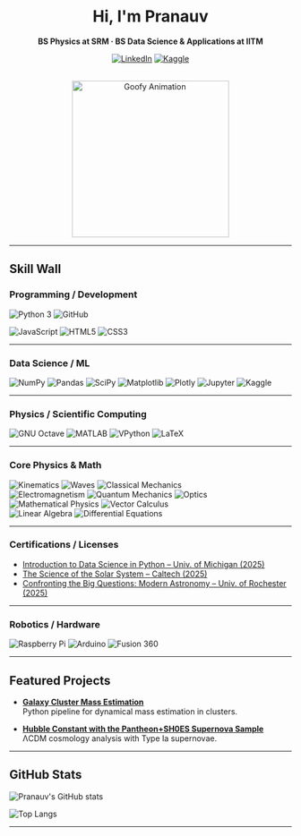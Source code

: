 <div align="center">

# Hi, I'm Pranauv  
**BS Physics at SRM · BS Data Science & Applications at IITM**  

[![LinkedIn](https://img.shields.io/badge/LinkedIn-0A66C2?logo=linkedin&logoColor=white&style=for-the-badge)](https://www.linkedin.com/in/pranauv-ch)
[![Kaggle](https://img.shields.io/badge/Kaggle-20BEFF?logo=kaggle&logoColor=white&style=for-the-badge)](https://kaggle.com/pranauvskandhan)

<br>

<img src="https://media0.giphy.com/media/v1.Y2lkPTc5MGI3NjExbGFram9xNXdzcHZzcTh5dGxvMmdzeDhnN2N2Z3FoeGt4a3hmeXc4biZlcD12MV9pbnRlcm5hbF9naWZfYnlfaWQmY3Q9Zw/r88w2d7tHqazFwNEGN/giphy.gif" width="280" alt="Goofy Animation"/>
</div>

---

## Skill Wall

### Programming / Development
![Python 3](https://img.shields.io/badge/Python%203-3776AB?logo=python&logoColor=white&style=for-the-badge)
![GitHub](https://img.shields.io/badge/GitHub-181717?logo=github&logoColor=white&style=for-the-badge)
<!--![AWS](https://img.shields.io/badge/AWS-%23FF9900?logo=amazonaws&logoColor=white&style=for-the-badge) -->
![JavaScript](https://img.shields.io/badge/JavaScript-F7DF1E?logo=javascript&logoColor=black&style=for-the-badge)
![HTML5](https://img.shields.io/badge/HTML5-E34F26?logo=html5&logoColor=white&style=for-the-badge)
![CSS3](https://img.shields.io/badge/CSS3-1572B6?logo=css3&logoColor=white&style=for-the-badge)

---

### Data Science / ML
![NumPy](https://img.shields.io/badge/NumPy-013243?logo=numpy&logoColor=white&style=for-the-badge)
![Pandas](https://img.shields.io/badge/pandas-150458?logo=pandas&logoColor=white&style=for-the-badge)
![SciPy](https://img.shields.io/badge/SciPy-8CAAE6?logo=scipy&logoColor=white&style=for-the-badge)
![Matplotlib](https://img.shields.io/badge/Matplotlib-11557C?logo=plotly&logoColor=white&style=for-the-badge)
![Plotly](https://img.shields.io/badge/Plotly-3F4F75?logo=plotly&logoColor=white&style=for-the-badge)
![Jupyter](https://img.shields.io/badge/Jupyter-F37626?logo=jupyter&logoColor=white&style=for-the-badge)
![Kaggle](https://img.shields.io/badge/Kaggle-20BEFF?logo=kaggle&logoColor=white&style=for-the-badge)

---

### Physics / Scientific Computing
![GNU Octave](https://img.shields.io/badge/GNU%20Octave-0790C0?logo=octave&logoColor=white&style=for-the-badge)
![MATLAB](https://img.shields.io/badge/MATLAB-E95420?logo=mathworks&logoColor=white&style=for-the-badge)
![VPython](https://img.shields.io/badge/VPython-FF6600?style=for-the-badge&logo=python&logoColor=white)
![LaTeX](https://img.shields.io/badge/LaTeX-008080?logo=latex&logoColor=white&style=for-the-badge)

---

### Core Physics & Math
![Kinematics](https://img.shields.io/badge/Kinematics-2E8B57?style=for-the-badge)
![Waves](https://img.shields.io/badge/Waves-1CA9C9?style=for-the-badge)
![Classical Mechanics](https://img.shields.io/badge/Classical%20Mechanics-004080?style=for-the-badge) <br>
![Electromagnetism](https://img.shields.io/badge/Electromagnetism-1E90FF?style=for-the-badge)
![Quantum Mechanics](https://img.shields.io/badge/Quantum%20Mechanics-6A0DAD?style=for-the-badge)
![Optics](https://img.shields.io/badge/Optics-4682B4?style=for-the-badge) <br>
![Mathematical Physics](https://img.shields.io/badge/Mathematical%20Physics-2F4F4F?style=for-the-badge)
![Vector Calculus](https://img.shields.io/badge/Vector%20Calculus-006400?style=for-the-badge) <br>
![Linear Algebra](https://img.shields.io/badge/Linear%20Algebra-191970?style=for-the-badge)
![Differential Equations](https://img.shields.io/badge/Differential%20Equations-800000?style=for-the-badge)

---

### Certifications / Licenses
<!--- [AWS Certified Cloud Practitioner (2025)](#) -->
- [Introduction to Data Science in Python – Univ. of Michigan (2025)](#)  
- [The Science of the Solar System – Caltech (2025)](#)  
- [Confronting the Big Questions: Modern Astronomy – Univ. of Rochester (2025)](#)  

---

### Robotics / Hardware
![Raspberry Pi](https://img.shields.io/badge/Raspberry%20Pi-A22846?logo=raspberrypi&logoColor=white&style=for-the-badge)
![Arduino](https://img.shields.io/badge/Arduino-00979D?logo=arduino&logoColor=white&style=for-the-badge)
![Fusion 360](https://img.shields.io/badge/Fusion%20360-FF6C37?logo=autodesk&logoColor=white&style=for-the-badge)

---

## Featured Projects
- [**Galaxy Cluster Mass Estimation**](https://github.com/pranauvskandhan/Astrophysics-Research/tree/main/Dynamical%20Mass%20Estimation%20of%20a%20Galaxy%20Star)  
  Python pipeline for dynamical mass estimation in clusters.

- [**Hubble Constant with the Pantheon+SH0ES Supernova Sample**](https://github.com/pranauvskandhan/Astrophysics-Research/tree/main/Hubble%20Constant)  
  ΛCDM cosmology analysis with Type Ia supernovae.

---

## GitHub Stats

![Pranauv's GitHub stats](https://github-readme-stats.vercel.app/api?username=pranauvskandhan&show_icons=true&theme=tokyonight&count_private=true&include_all_commits=true)

![Top Langs](https://github-readme-stats.vercel.app/api/top-langs/?username=pranauvskandhan&layout=compact&theme=tokyonight)

---

